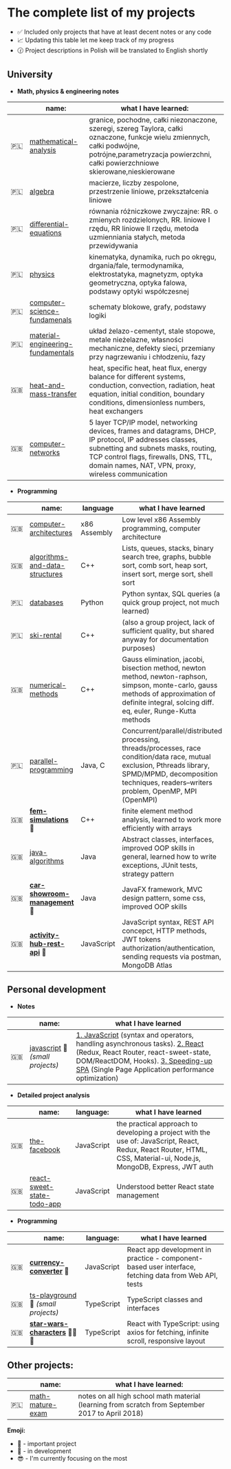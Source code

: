 # The complete list of my projects

- ✅ Included only projects that have at least decent notes or any code
- 📈 Updating this table let me keep track of my progress 
- 🕜 Project descriptions in Polish will be translated to English shortly

## University

- **Math, physics & engineering notes**

| | name:    | what I have learned:|
|-|----------|--------|
|🇵🇱| [mathematical-analysis](https://github.com/gregwell/university-notes/tree/main/polish/old-school-style-notes/analiza-matematyczna) | granice, pochodne, całki niezonaczone, szeregi, szereg Taylora, całki oznaczone, funkcje wielu zmiennych, całki podwójne, potrójne,parametryzacja powierzchni, całki powierzchniowe skierowane,nieskierowane
|🇵🇱| [algebra](https://github.com/gregwell/university-notes/tree/main/polish/old-school-style-notes/algebra) | macierze, liczby zespolone, przestrzenie liniowe, przekształcenia liniowe
|🇵🇱| [differential-equations](https://github.com/gregwell/university-notes/tree/main/polish/old-school-style-notes/rownania-rozniczkowe) | równania różniczkowe zwyczajne: RR. o zmienych rozdzielonych, RR. liniowe I rzędu, RR liniowe II rzędu, metoda uzmienniania stałych, metoda przewidywania
|🇵🇱| [physics](https://github.com/gregwell/university-notes/tree/main/polish/old-school-style-notes/fizyka) | kinematyka, dynamika, ruch po okręgu, drgania/fale, termodynamika, elektrostatyka, magnetyzm, optyka geometryczna, optyka falowa, podstawy optyki współczesnej
|🇵🇱| [computer-science-fundamenals](https://github.com/gregwell/university-notes/tree/main/polish/old-school-style-notes/podstawy-informatyki) | schematy blokowe, grafy, podstawy logiki
|🇵🇱| [material-engineering-fundamentals](https://github.com/gregwell/university-notes/tree/main/polish/old-school-style-notes/podstawy-inzynierii-materialowej) | układ żelazo-cementyt, stale stopowe, metale nieżelazne, własności mechaniczne, defekty sieci, przemiany przy nagrzewaniu i chłodzeniu, fazy
|🇬🇧| [heat-and-mass-transfer](https://github.com/gregwell/university-notes/tree/main/english/old-school-style-notes/heat-and-mass-transfer) | heat, specific heat, heat flux, energy balance for different systems, conduction, convection, radiation, heat equation, initial condition, boundary conditions, dimensionless numbers, heat exchangers
|🇬🇧| [computer-networks](https://github.com/gregwell/university-notes/tree/main/english/old-school-style-notes/computer-networks) | 5 layer TCP/IP model, networking devices, frames and datagrams, DHCP, IP protocol, IP addresses classes, subnetting and subnets masks, routing, TCP control flags, firewalls, DNS, TTL, domain names, NAT, VPN, proxy, wireless communication

- **Programming**

| | name:    | language| what I have learned|
|-|----------|------|--------|
|🇬🇧| [computer-architectures](https://github.com/gregwell/x86-assembly) | x86 Assembly| Low level x86 Assembly programming, computer architecture
|🇬🇧| [algorithms-and-data-structures](https://github.com/gregwell/algorithms-and-data-structures) |C++| Lists, queues, stacks, binary search tree, graphs, bubble sort, comb sort, heap sort, insert sort, merge sort, shell sort
|🇵🇱| [databases](https://github.com/gregwell/db2020) |Python| Python syntax, SQL queries (a quick group project, not much learned)
|🇵🇱| [ski-rental](https://github.com/gregwell/Narty/tree/test) |C++| (also a group project, lack of sufficient quality, but shared anyway for documentation purposes) 
|🇬🇧| [numerical-methods](https://github.com/gregwell/numerical-methods) |C++| Gauss elimination, jacobi, bisection method, newton method, newton-raphson, simpson, monte-carlo, gauss methods of approximation of definite integral, solcing diff. eq, euler, Runge-Kutta methods
|🇵🇱| [parallel-programming](https://github.com/gregwell/university-notes/tree/main/polish/parallel-programming) |Java, C| Concurrent/parallel/distributed processing, threads/processes, race condition/data race, mutual exclusion, Pthreads library, SPMD/MPMD, decomposition techniques, readers–writers problem, OpenMP, MPI (OpenMPI)                           |
|🇬🇧|  **[fem-simulations](https://github.com/gregwell/fem-simulations)**  📌                   |C++| finite element method analysis, learned to work more efficiently with arrays
|🇬🇧| [java-algorithms](https://github.com/gregwell/java-algorithms)                     |Java| Abstract classes, interfaces, improved OOP skills in general, learned how to write exceptions, JUnit tests, strategy pattern    
|🇬🇧|  **[car-showroom-management](https://github.com/gregwell/car-showroom-management)** 📌             |Java| JavaFX framework, MVC design pattern, some css, improved OOP skills                      |
|🇬🇧|  **[activity-hub-rest-api](https://github.com/gregwell/activity-hub-rest-api)** 📌                        |JavaScript| JavaScript syntax, REST API concepct, HTTP methods, JWT tokens authorization/authentication, sending requests via postman, MongoDB Atlas 




## Personal development 

- **Notes**

| | name:    |what I have learned|
|-|----------|--------|
|🇬🇧|  [javascript](https://github.com/gregwell/university-notes/blob/main/english/javascript) 🚧 *(small projects)* | [1. JavaScript](https://github.com/gregwell/university-notes/blob/main/english/javascript/javascript.md) (syntax and operators, handling asynchronous tasks). [2. React](https://github.com/gregwell/university-notes/blob/main/english/javascript/react.md) (Redux, React Router, react-sweet-state, DOM/ReactDOM, Hooks). [3. Speeding-up SPA](https://github.com/gregwell/university-notes/blob/main/english/javascript/speeding-up-spa.md) (Single Page Application performance optimization) |

- **Detailed project analysis**

| | name: | language:    |what I have learned|
|-|-|----------|--------|
|🇬🇧| [the-facebook](https://github.com/gregwell/the-facebook)                | JavaScript | the practical approach to developing a project with the use of: JavaScript, React, Redux, React Router, HTML, CSS, Material-ui, Node.js, MongoDB, Express, JWT auth |
|🇬🇧| [react-sweet-state-todo-app](https://github.com/gregwell/react-sweet-state-todo-app)         | JavaScript | Understood better React state management | 

- **Programming**

| | name:    | language:                                | what I have learned|
|-|----------|--------------------------------------|--------|
|🇬🇧|   **[currency-converter](https://github.com/gregwell/currency-converter)**  📌      | JavaScript | React app development in practice - component-based user interface, fetching data from Web API, tests 
|🇬🇧|  [ts-playground](https://github.com/gregwell/ts-playground) 🚧 *(small projects)*        | TypeScript | TypeScript classes and interfaces
|🇬🇧|  **[star-wars-characters](https://github.com/gregwell/star-wars-characters)** 📌🚧😎       | TypeScript | React with TypeScript: using axios for fetching, infinite scroll, responsive layout

## Other projects:

| | name:    | what I have learned:|
|-|----------|--------|
|🇵🇱| [math-mature-exam](https://github.com/gregwell/university-notes/tree/main/polish/old-school-style-notes/matematyka-matura) | notes on all high school math material (learning from scratch from September 2017 to April 2018)

**Emoji:**
- 📌 - important project
- 🚧 - in development
- 😎 - I'm currently focusing on the most
